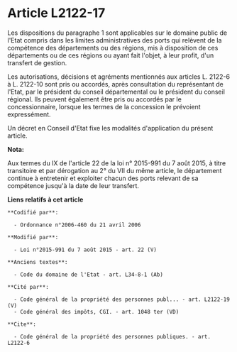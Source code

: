 # Article L2122-17

Les dispositions du paragraphe 1 sont applicables sur le domaine public de l'Etat compris dans les limites administratives
des ports qui relèvent de la compétence des départements ou des régions, mis à disposition de ces départements ou de ces
régions ou ayant fait l'objet, à leur profit, d'un transfert de gestion. 

Les autorisations, décisions et agréments mentionnés aux articles L. 2122-6 à L. 2122-10 sont pris ou accordés, après
consultation du représentant de l'Etat, par le président du conseil départemental ou le président du conseil régional. Ils
peuvent également être pris ou accordés par le concessionnaire, lorsque les termes de la concession le prévoient
expressément. 

Un décret en Conseil d'Etat fixe les modalités d'application du présent article.

**Nota:**

Aux termes du IX de l'article 22 de la loi n° 2015-991 du 7 août 2015, à titre transitoire et par dérogation au 2° du VII du
même article, le département continue à entretenir et exploiter chacun des ports relevant de sa compétence jusqu'à la date de
leur transfert.

**Liens relatifs à cet article**

	**Codifié par**:

	  - Ordonnance n°2006-460 du 21 avril 2006

	**Modifié par**:

	  - Loi n°2015-991 du 7 août 2015 - art. 22 (V)

	**Anciens textes**:

	  - Code du domaine de l'Etat - art. L34-8-1 (Ab)

	**Cité par**:

	  - Code général de la propriété des personnes publ... - art. L2122-19 (V)
	  - Code général des impôts, CGI. - art. 1048 ter (VD)

	**Cite**:

	  - Code général de la propriété des personnes publiques. - art. L2122-6
